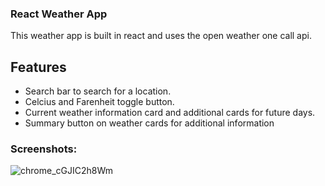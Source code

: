 ### React Weather App
This weather app is built in react and uses the open weather one call api.
## Features
- Search bar to search for a location.
- Celcius and Farenheit toggle button.
- Current weather information card and additional cards for future days.
- Summary button on weather cards for additional information
### Screenshots:
![chrome_cGJIC2h8Wm](https://github.com/ellioht/weather-app/assets/130664947/2e5ed5ba-3a13-4c1c-ae65-21d1e30daaee)
